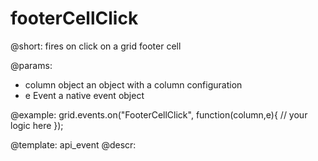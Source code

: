 footerCellClick
=============

@short:
fires on click on a grid footer cell

@params:
- column		object		an object with a column configuration
- e				Event		a native event object


@example:
grid.events.on("FooterCellClick", function(column,e){
    // your logic here
});


@template: api_event
@descr:



